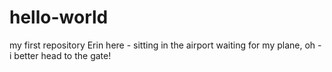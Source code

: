 # hello-world
my first repository
Erin here - sitting in the airport waiting for my plane, oh - i better head to the gate!
